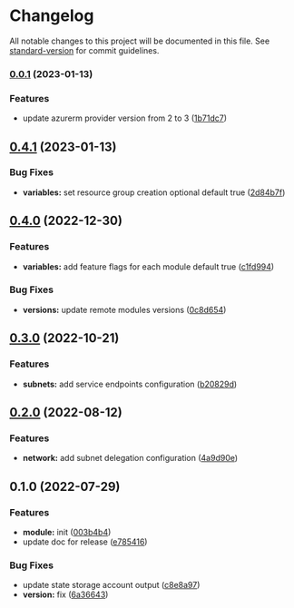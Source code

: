 # Changelog

All notable changes to this project will be documented in this file. See [standard-version](https://github.com/conventional-changelog/standard-version) for commit guidelines.

### [0.0.1](https://github.com/padok-team/terraform-azurerm-landing-zone/compare/v0.4.1...v0.0.1) (2023-01-13)


### Features

* update azurerm provider version from 2 to 3 ([1b71dc7](https://github.com/padok-team/terraform-azurerm-landing-zone/commit/1b71dc711bccd994cfd1198789f7e3049d16a6f8))

## [0.4.1](https://github.com/padok-team/terraform-azurerm-landing-zone/compare/v0.4.0...v0.4.1) (2023-01-13)


### Bug Fixes

* **variables:** set resource group creation optional default true ([2d84b7f](https://github.com/padok-team/terraform-azurerm-landing-zone/commit/2d84b7fae111946860ac00acbfe9af565016e3b5))

## [0.4.0](https://github.com/padok-team/terraform-azurerm-landing-zone/compare/v0.3.0...v0.4.0) (2022-12-30)


### Features

* **variables:** add feature flags for each module default true ([c1fd994](https://github.com/padok-team/terraform-azurerm-landing-zone/commit/c1fd994106cbe33772b8fc3c03a75bcd83d13740))


### Bug Fixes

* **versions:** update remote modules versions ([0c8d654](https://github.com/padok-team/terraform-azurerm-landing-zone/commit/0c8d6542db0305fa4d670004affa1a180a49e27d))

## [0.3.0](https://github.com/padok-team/terraform-azurerm-landing-zone/compare/v0.2.0...v0.3.0) (2022-10-21)


### Features

* **subnets:** add service endpoints configuration ([b20829d](https://github.com/padok-team/terraform-azurerm-landing-zone/commit/b20829d1424b3f39fbb807edbb7e2962e1a81b57))

## [0.2.0](https://github.com/padok-team/terraform-azurerm-landing-zone/compare/v0.1.0...v0.2.0) (2022-08-12)


### Features

* **network:** add subnet delegation configuration ([4a9d90e](https://github.com/padok-team/terraform-azurerm-landing-zone/commit/4a9d90e3d6668afd588c57ffee2c023584e14c4c))

## 0.1.0 (2022-07-29)


### Features

* **module:** init ([003b4b4](https://github.com/padok-team/terraform-azurerm-landing-zone/commit/003b4b4e23f44b6d3eb3a5eb0d01f63ffcb0bcb0))
* update doc for release ([e785416](https://github.com/padok-team/terraform-azurerm-landing-zone/commit/e785416aea638fc0beb9fb27141389d991a65853))


### Bug Fixes

* update state storage account output ([c8e8a97](https://github.com/padok-team/terraform-azurerm-landing-zone/commit/c8e8a972204387c2e85fd8b74f17c9761ba625a2))
* **version:** fix ([6a36643](https://github.com/padok-team/terraform-azurerm-landing-zone/commit/6a3664365a5e1ae15840d3a9722c2a0515e995e1))
